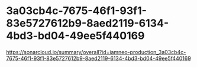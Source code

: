 # 3a03cb4c-7675-46f1-93f1-83e5727612b9-8aed2119-6134-4bd3-bd04-49ee5f440169
https://sonarcloud.io/summary/overall?id=iamneo-production_3a03cb4c-7675-46f1-93f1-83e5727612b9-8aed2119-6134-4bd3-bd04-49ee5f440169
